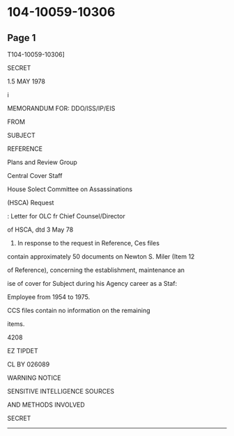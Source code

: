 # 104-10059-10306

## Page 1

T104-10059-10306]

SECRET

1.5 MAY 1978

i

MEMORANDUM FOR: DDO/ISS/IP/EIS

FROM

SUBJECT

REFERENCE

Plans and Review Group

Central Cover Staff

House Solect Committee on Assassinations

(HSCA) Request

: Letter for OLC fr Chief Counsel/Director

of HSCA, dtd 3 May 78

1. In response to the request in Reference, Ces files

contain approximately 50 documents on Newton S. Miler (Item 12

of Reference), concerning the establishment, maintenance an

ise of cover for Subject during his Agency career as a Staf:

Employee from 1954 to 1975.

CCS files contain no information on the remaining

items.

4208

EZ TIPDET

CL BY 026089

WARNING NOTICE

SENSITIVE INTELLIGENCE SOURCES

AND METHODS INVOLVED

SECRET

---

